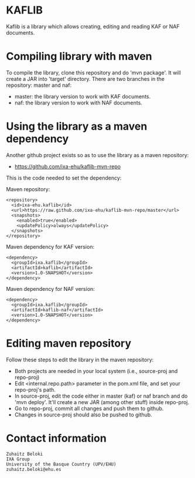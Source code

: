 KAFLIB
======

Kaflib is a library which allows creating, editing and reading KAF or NAF documents.


Compiling library with maven
============================

To compile the library, clone this repository and do 'mvn package'. It will create a JAR into 'target' directory. There are two branches in the repository: master and naf:
* master: the library version to work with KAF documents.
* naf: the library version to work with NAF documents.


Using the library as a maven dependency
=======================================

Another github project exists so as to use the library as a maven repository:
* https://github.com/ixa-ehu/kaflib-mvn-repo

This is the code needed to set the dependency:

Maven repository:
````shell
<repository>
  <id>ixa-ehu.kaflib</id>
  <url>https://raw.github.com/ixa-ehu/kaflib-mvn-repo/master</url>
  <snapshots>
    <enabled>true</enabled>
    <updatePolicy>always</updatePolicy>
  </snapshots>
</repository>
````

Maven dependency for KAF version:
````shell
<dependency>
  <groupId>ixa.kaflib</groupId>
  <artifactId>kaflib</artifactId>
  <version>1.0-SNAPSHOT</version>
</dependency>
````

Maven dependency for NAF version:
````shell
<dependency>
  <groupId>ixa.kaflib</groupId>
  <artifactId>kaflib-naf</artifactId>
  <version>1.0-SNAPSHOT</version>
</dependency>
````


Editing maven repository
========================

Follow these steps to edit the library in the maven repository:
* Both projects are needed in your local system (i.e., source-proj and repo-proj)
* Edit \<internal.repo.path\> parameter in the pom.xml file, and set your repo-proj's path.
* In source-proj, edit the code either in master (kaf) or naf branch and do 'mvn deploy'. It'll create a new JAR (among other stuff) inside repo-proj.
* Go to repo-proj, commit all changes and push them to github.
* Changes in source-proj should also be pushed to github.


Contact information
===================

````shell
Zuhaitz Beloki
IXA Group
University of the Basque Country (UPV/EHU)
zuhaitz.beloki@ehu.es
````
